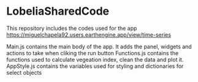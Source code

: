 # LobeliaSharedCode
This repository includes the codes used for the app https://miguelchapela92.users.earthengine.app/view/time-series

Main.js contains the main body of the app. It adds the panel, widgets and actions to take when cliking the run button
Functions.js contains the functions used to calculate vegeation index, clean the data and plot it.
AppStyle.js contains the variables used for styling and dictionaries for select objects
